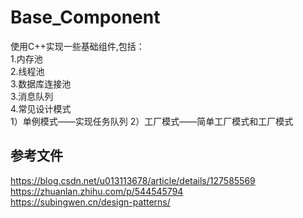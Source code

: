 # Base_Component
使用C++实现一些基础组件,包括：  
1.内存池   
2.线程池  
3.数据库连接池  
3.消息队列  
4.常见设计模式  
    1）单例模式——实现任务队列
    2）工厂模式——简单工厂模式和工厂模式



## 参考文件
https://blog.csdn.net/u013113678/article/details/127585569  
https://zhuanlan.zhihu.com/p/544545794  
https://subingwen.cn/design-patterns/


